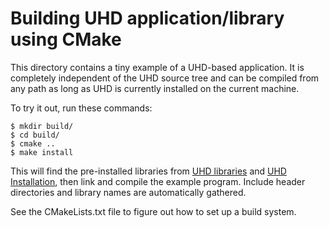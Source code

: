 Building UHD application/library using CMake
=====================================

This directory contains a tiny example of a UHD-based application.
It is completely independent of the UHD source tree and can be compiled
from any path as long as UHD is currently installed on the current machine.

To try it out, run these commands:

    $ mkdir build/
    $ cd build/
    $ cmake ..
    $ make install

This will find the pre-installed libraries from [UHD libraries](https://github.com/EttusResearch/uhd) and [UHD Installation](https://files.ettus.com/manual/page_install.html#install_linux), then link and compile the example program. Include header directories and library names are automatically gathered.

See the CMakeLists.txt file to figure out how to set up a build system.

